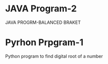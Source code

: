 # JAVA Program-2
JAVA PROGRM-BALANCED BRAKET
# Pyrhon Prpgram-1
Python program to find digital root of a number
